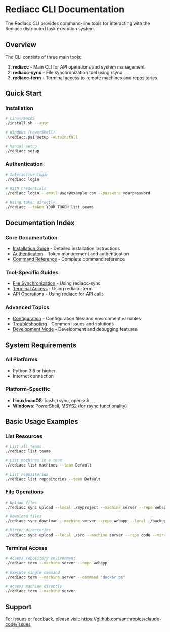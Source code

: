 # Rediacc CLI Documentation

The Rediacc CLI provides command-line tools for interacting with the Rediacc distributed task execution system.

## Overview

The CLI consists of three main tools:

1. **rediacc** - Main CLI for API operations and system management
2. **rediacc-sync** - File synchronization tool using rsync
3. **rediacc-term** - Terminal access to remote machines and repositories

## Quick Start

### Installation

```bash
# Linux/macOS
./install.sh --auto

# Windows (PowerShell)
.\rediacc.ps1 setup -AutoInstall

# Manual setup
./rediacc setup
```

### Authentication

```bash
# Interactive login
./rediacc login

# With credentials
./rediacc login --email user@example.com --password yourpassword

# Using token directly
./rediacc --token YOUR_TOKEN list teams
```

## Documentation Index

### Core Documentation
- [Installation Guide](INSTALLATION.md) - Detailed installation instructions
- [Authentication](AUTHENTICATION.md) - Token management and authentication
- [Command Reference](COMMANDS.md) - Complete command reference

### Tool-Specific Guides
- [File Synchronization](SYNC.md) - Using rediacc-sync
- [Terminal Access](TERMINAL.md) - Using rediacc-term
- [API Operations](API.md) - Using rediacc for API calls

### Advanced Topics
- [Configuration](guides/CONFIGURATION.md) - Configuration files and environment variables
- [Troubleshooting](guides/TROUBLESHOOTING.md) - Common issues and solutions
- [Development Mode](guides/DEVELOPMENT.md) - Development and debugging features

## System Requirements

### All Platforms
- Python 3.6 or higher
- Internet connection

### Platform-Specific
- **Linux/macOS**: bash, rsync, openssh
- **Windows**: PowerShell, MSYS2 (for rsync functionality)

## Basic Usage Examples

### List Resources
```bash
# List all teams
./rediacc list teams

# List machines in a team
./rediacc list machines --team Default

# List repositories
./rediacc list repositories --team Default
```

### File Operations
```bash
# Upload files
./rediacc sync upload --local ./myproject --machine server --repo webapp

# Download files
./rediacc sync download --machine server --repo webapp --local ./backup

# Mirror directories
./rediacc sync upload --local ./src --machine server --repo code --mirror
```

### Terminal Access
```bash
# Access repository environment
./rediacc term --machine server --repo webapp

# Execute single command
./rediacc term --machine server --command "docker ps"

# Access machine directly
./rediacc term --machine server
```

## Support

For issues or feedback, please visit: https://github.com/anthropics/claude-code/issues